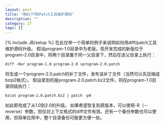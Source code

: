 ```yaml
---
layout: post
title: "用Diff和Patch工具维护源码"
description: ""
category: IT
tags: []
---
```

{% include JB/setup %}
在此仅举一个简单的例子来说明如何用diff/patch工具维护源码升级。
假设program-1.0目录中为老版，现开发完成的新版位于program-2.0目录中，将两个目录置于同一父目录下，然后在该父目录上执行：

    diff -Nur program-1.0 program-2.0 >program-2.0.patch

将生成一个program-2.0.patch的补丁文件，发布该补丁文件（当然可以先压缩成bzip2格式）。
假设拿到的是program-2.0.patch.bz2文件，则在program-1.0目录同级执行：
<!-- more -->

    bzcat program-2.0.patch.bz2 | patch -p0
    
如此即完成了从1.0到2.0的升级。
如果希望恢复到原版本，可以使用-R（--reverse）参数，但仅对上下文格式的diff文件有效。还有一个备份参数也可以使用，但简单应用中，整个目录备份可能更方便一些。